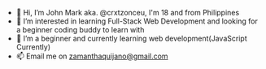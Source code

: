 - 👋 Hi, I’m John Mark aka. @crxtzonceu, I'm 18 and from Philippines 
- 👀 I’m interested in learning Full-Stack Web Development and looking for a beginner coding buddy to learn with
- 🌱 I’m a beginner and currently learning web development(JavaScript Currently) 
- 📫 Email me on zamanthaquijano@gmail.com

<!---
crxtzonceu/crxtzonceu is a ✨ special ✨ repository because its `README.md` (this file) appears on your GitHub profile.
You can click the Preview link to take a look at your changes.
--->
<!-- - 💞️ I’m looking to collaborate on ... -->
